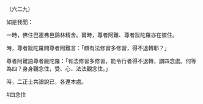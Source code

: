 （六二九）

如是我聞：

一時，佛住巴連弗邑鷄林精舍。爾時，尊者阿難、尊者跋陀羅亦在彼住。

時，尊者跋陀羅問尊者阿難言：「頗有法修習多修習，得不退轉耶？」

尊者阿難語尊者跋陀羅：「有法修習多修習，能令行者得不退轉，謂四念處。何等為四？身身觀念住，受、心、法法觀念住。」

時，二正士共論說已，各還本處。





#四念住
